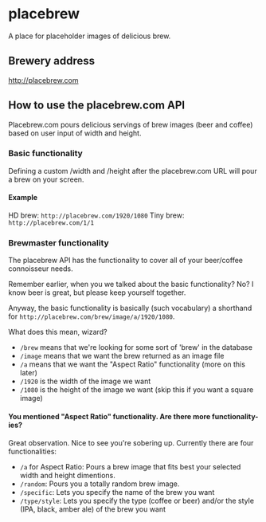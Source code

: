 # placebrew
A place for placeholder images of delicious brew.

## Brewery address
http://placebrew.com

## How to use the placebrew.com API
Placebrew.com pours delicious servings of brew images (beer and coffee) based on user input of width and height. 

### Basic functionality
Defining a custom /width and /height after the placebrew.com URL will pour a brew on your screen.

#### Example
HD brew: `http://placebrew.com/1920/1080`
Tiny brew: `http://placebrew.com/1/1`

### Brewmaster functionality
The placebrew API has the functionality to cover all of your beer/coffee connoisseur needs.

Remember earlier, when you we talked about the basic functionality? No? I know beer is great, but please keep yourself together.

Anyway, the basic functionality is basically (such vocabulary) a shorthand for `http://placebrew.com/brew/image/a/1920/1080`.

What does this mean, wizard?

* `/brew` means that we're looking for some sort of 'brew' in the database
* `/image` means that we want the brew returned as an image file
* `/a` means that we want the "Aspect Ratio" functionality (more on this later)
* `/1920` is the width of the image we want
* `/1080` is the height of the image we want (skip this if you want a square image)

#### You mentioned "Aspect Ratio" functionality. Are there more functionality-ies?
Great observation. Nice to see you're sobering up. Currently there are four functionalities:

* `/a` for Aspect Ratio: Pours a brew image that fits best your selected width and height dimentions.
* `/random`: Pours you a totally random brew image.
* `/specific`: Lets you specify the name of the brew you want
* `/type/style`: Lets you specify the type (coffee or beer) and/or the style (IPA, black, amber ale) of the brew you want
